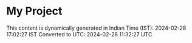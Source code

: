 # My Project

This content is dynamically generated in Indian Time (IST): 2024-02-28 17:02:27 IST
Converted to UTC: 2024-02-28 11:32:27 UTC
